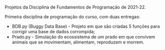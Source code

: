 Projetos da Disciplina de Fundamentos de Programação de 2021-22.

Primeira disciplina de programação do curso, com duas entregas:
<ul>
   <li>BDB.py (Buggy Data Base) - Projeto em que são criadas 5 funções para corrigir uma base de dados corrompida;</li>  
   <li>Prado.py - Simulação do ecossistema de um prado em que convivem animais que se movimentam, alimentam, reproduzem e morrem.</li>
</ul>
